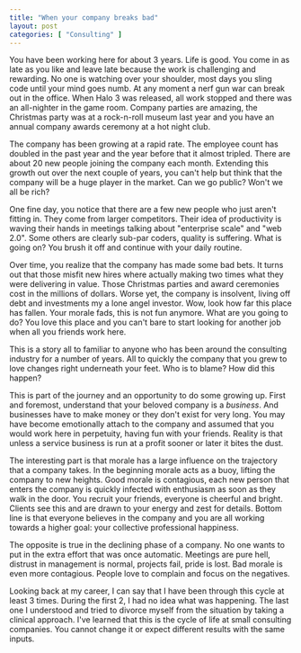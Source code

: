 ```yaml
---
title: "When your company breaks bad"
layout: post
categories: [ "Consulting" ]
---
```


You have been working here for about 3 years. Life is good. You come in as late as you like and leave late because the work is challenging and rewarding. No one is watching over your shoulder, most days you sling code until your mind goes numb. At any moment a nerf gun war can break out in the office. When Halo 3 was released, all work stopped and there was an all-nighter in the game room. Company parties are amazing, the Christmas party was at a rock-n-roll museum last year and you have an annual company awards ceremony at a hot night club.

The company has been growing at a rapid rate.  The employee count has doubled in the past year and the year before that it almost tripled. There are about 20 new people joining the company each month. Extending this growth out over the next couple of years, you can't help but think that the company will be a huge player in the market. Can we go public? Won't we all be rich?

One fine day, you notice that there are a few new people who just aren't fitting in. They come from larger competitors. Their idea of productivity is waving their hands in meetings talking about "enterprise scale" and "web 2.0". Some others are clearly sub-par coders, quality is suffering. What is going on? You brush it off and continue with your daily routine.

Over time, you realize that the company has made some bad bets. It turns out that those misfit new hires where actually making two times what they were delivering in value. Those Christmas parties and award ceremonies cost in the millions of dollars. Worse yet, the company is insolvent, living off debt and investments my a lone angel investor. Wow, look how far this place has fallen. Your morale fads, this is not fun anymore. What are you going to do? You love this place and you can't bare to start looking for another job when all you friends work here.

This is a story all to familiar to anyone who has been around the consulting industry for a number of years. All to quickly the company that you grew to love changes right underneath your feet. Who is to blame? How did this happen?

This is part of the journey and an opportunity to do some growing up. First and foremost, understand that your beloved company is a _business_. And businesses have to make money or they don't exist for very long. You may have become emotionally attach to the company and assumed that you would work here in perpetuity, having fun with your friends. Reality is that unless a service business is run at a profit sooner or later it bites the dust.

The interesting part is that morale has a large influence on the trajectory that a company takes. In the beginning morale acts as a buoy, lifting the company to new heights. Good morale is contagious, each new person that enters the company is quickly infected with enthusiasm as soon as they walk in the door. You recruit your friends, everyone is cheerful and bright. Clients see this and are drawn to your energy and zest for details. Bottom line is that everyone believes in the company and you are all working towards a higher goal: your collective professional happiness.

The opposite is true in the declining phase of a company. No one wants to put in the extra effort that was once automatic. Meetings are pure hell, distrust in management is normal, projects fail, pride is lost. Bad morale is even more contagious. People love to complain and focus on the negatives.

Looking back at my career, I can say that I have been through this cycle at least 3 times. During the first 2, I had no idea what was happening. The last one I understood and tried to divorce myself from the situation by taking a clinical approach. I've learned that this is the cycle of life at small consulting companies. You cannot change it or expect different results with the same inputs.


